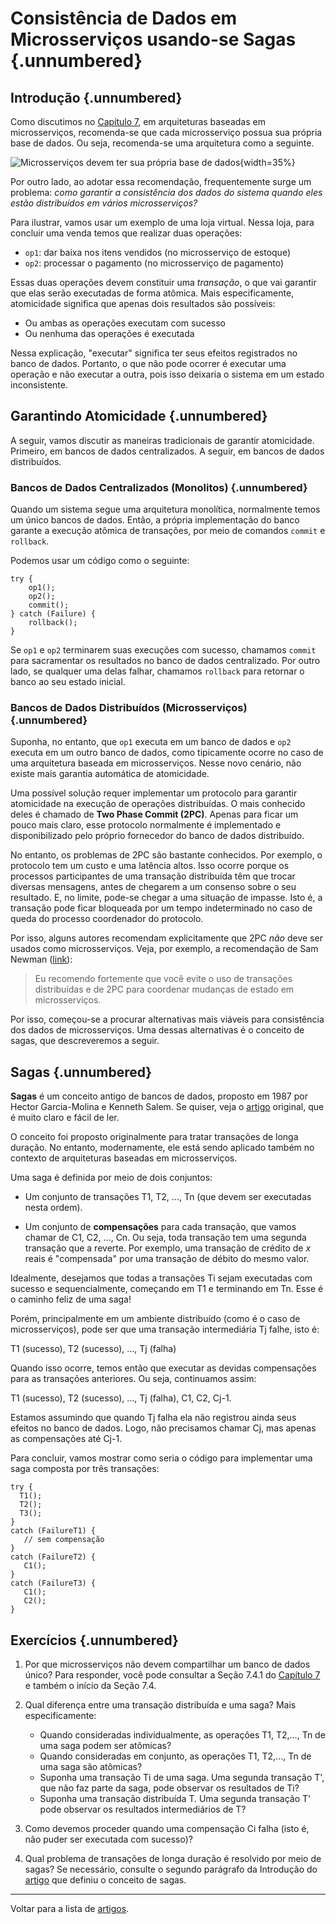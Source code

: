 
# Consistência de Dados em Microsserviços usando-se Sagas {.unnumbered}

## Introdução {.unnumbered}

Como discutimos no [Capítulo 7](https://engsoftmoderna.info/cap7.html),
em arquiteturas baseadas em microsserviços, recomenda-se que cada 
microsserviço possua sua própria base de dados. Ou seja, recomenda-se 
uma arquitetura como a seguinte.

![Microsserviços devem ter sua própria base de dados](../figs/cap7/dados2.svg){width=35%}

Por outro lado, ao adotar essa recomendação, frequentemente surge um 
problema: *como garantir a consistência dos dados do sistema 
quando eles estão distribuídos em vários microsserviços?*

Para ilustrar, vamos usar um exemplo de uma loja virtual. Nessa loja,
para concluir uma venda temos que realizar duas operações:

* `op1`: dar baixa nos itens vendidos (no microsserviço de estoque)
* `op2`: processar o pagamento (no microsserviço de pagamento)

Essas duas operações devem constituir uma *transação*, o que vai 
garantir que elas serão executadas de forma atômica. Mais especificamente, 
atomicidade significa que apenas dois resultados são possíveis: 

* Ou ambas as operações executam com sucesso 
* Ou nenhuma das operações é executada 

Nessa explicação, "executar" significa ter seus efeitos registrados no 
banco de dados. Portanto, o que não pode ocorrer é executar uma operação e 
não executar a outra, pois isso deixaria o sistema em um estado 
inconsistente.

## Garantindo Atomicidade {.unnumbered}
 
A seguir, vamos discutir as maneiras tradicionais de garantir
atomicidade. Primeiro, em bancos de dados centralizados. A
seguir, em bancos de dados distribuídos.

### Bancos de Dados Centralizados (Monolitos) {.unnumbered}

Quando um sistema segue uma arquitetura monolítica, normalmente temos 
um único bancos de dados. Então, a própria implementação do banco 
garante a execução atômica de transações, por meio de comandos 
`commit` e `rollback`. 

Podemos usar um código como o seguinte:

```
try {
    op1();
    op2();
    commit();
} catch (Failure) {
    rollback();
}
```

Se `op1` e `op2` terminarem suas execuções com sucesso, chamamos `commit`
para sacramentar os resultados no banco de dados centralizado.
Por outro lado, se qualquer uma delas falhar, chamamos `rollback` para
retornar o banco ao seu estado inicial.

### Bancos de Dados Distribuídos (Microsserviços) {.unnumbered}

Suponha, no entanto, que `op1` executa em um banco de dados e `op2` executa 
em um outro banco de dados, como tipicamente ocorre no caso de uma arquitetura 
baseada em microsserviços. Nesse novo cenário, não existe mais garantia 
automática de atomicidade. 

Uma possível solução requer implementar um protocolo para garantir atomicidade 
na execução de operações distribuídas. O mais conhecido deles é chamado de 
**Two Phase Commit (2PC)**. Apenas para ficar um pouco mais claro, esse
protocolo normalmente é implementado e disponibilizado pelo próprio fornecedor
do banco de dados distribuído.

No entanto, os problemas de 2PC são bastante conhecidos. Por exemplo,
o protocolo tem um custo e uma latência altos. Isso ocorre porque os processos 
participantes de uma transação distribuída têm que trocar diversas mensagens, 
antes de chegarem a um consenso sobre o seu resultado. E, no limite, pode-se 
chegar a uma situação de impasse. Isto é, a transação pode ficar bloqueada por um tempo 
indeterminado no caso de queda do processo coordenador do protocolo.

Por isso, alguns autores recomendam explicitamente que 2PC *não* deve ser usados
como microsserviços. Veja, por exemplo, a recomendação de Sam Newman 
([link](https://www.oreilly.com/library/view/building-microservices/9781491950340)):

> Eu recomendo fortemente que você evite o uso de transações distribuídas e
> de 2PC para coordenar mudanças de estado em microsserviços.

Por isso, começou-se a procurar alternativas mais viáveis para consistência 
dos dados de microsserviços. Uma dessas alternativas é o conceito de sagas, 
que descreveremos a seguir.

## Sagas {.unnumbered}

**Sagas** é um conceito antigo de bancos  de dados, proposto em 1987 por 
Hector Garcia-Molina e Kenneth Salem. Se quiser, veja 
o [artigo](https://doi.org/10.1145/38713.38742) original, 
que é muito claro e fácil de ler. 

O conceito foi proposto originalmente para tratar transações de longa duração. 
No entanto, modernamente, ele está sendo aplicado também no contexto de 
arquiteturas baseadas em microsserviços.

Uma saga é definida por meio de dois conjuntos:

* Um conjunto de transações T1, T2, ..., Tn (que devem ser executadas nesta ordem).

* Um conjunto de **compensações** para cada transação, que vamos chamar de C1, C2, …, Cn. 
Ou seja, toda transação tem uma segunda transação que a reverte. Por exemplo, 
uma transação de crédito de *x* reais é "compensada" por uma transação de 
débito do mesmo valor.

Idealmente, desejamos que todas a transações Ti sejam executadas com sucesso e 
sequencialmente, começando em T1 e terminando em Tn. Esse é o caminho feliz de
uma saga!

Porém, principalmente em um ambiente distribuído (como é o caso de microsserviços), 
pode ser que uma transação intermediária Tj falhe, isto é:

T1 (sucesso), T2 (sucesso), ..., Tj (falha)

Quando isso ocorre, temos então que executar as devidas compensações 
para as transações anteriores. Ou seja, continuamos assim:

T1 (sucesso), T2 (sucesso), ..., Tj (falha), C1, C2, Cj-1.

Estamos assumindo que quando Tj falha ela não registrou ainda seus efeitos no 
banco de dados. Logo, não precisamos chamar Cj, mas apenas as compensações 
até Cj-1.

Para concluir, vamos mostrar como seria o código para implementar uma
saga composta por três transações:

```
try {
  T1();
  T2();
  T3();
}
catch (FailureT1) {
   // sem compensação
}
catch (FailureT2) {
   C1();
}
catch (FailureT3) {
   C1();
   C2();
}
```

## Exercícios {.unnumbered}

1. Por que microsserviços não devem compartilhar um banco de dados único?
Para responder, você pode consultar a Seção 7.4.1 do [Capítulo 7](https://engsoftmoderna.info/cap7.html)
e também o início da Seção 7.4.

2. Qual diferença entre uma transação distribuída e uma saga? Mais especificamente:

   * Quando consideradas individualmente, as operações T1, T2,..., Tn de uma saga podem ser
     atômicas?
   * Quando consideradas em conjunto, as operações T1, T2,..., Tn de uma saga são 
     atômicas?
   * Suponha uma transação Ti de uma saga. Uma segunda transação T', que não
     faz parte da saga, pode observar os resultados de Ti? 
   * Suponha uma transação distribuída T. Uma segunda transação T' pode observar os 
     resultados intermediários de T?

3. Como devemos proceder quando uma compensação Ci falha (isto é, não puder ser executada com sucesso)?

4. Qual problema de transações de longa duração é resolvido
por meio de sagas? Se necessário, consulte o segundo parágrafo da 
Introdução do [artigo](https://doi.org/10.1145/38713.38742) que definiu o conceito de sagas.

* * * 

Voltar para a lista de [artigos](./artigos.html).
